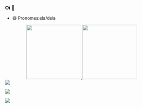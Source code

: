 ### Oi 👋

- 😄 Pronomes:ela/dela
<div align="center">
  <a href="https://github.com/ismeloo">
  <img height="180em" src="https://github-readme-stats.vercel.app/api?username=ismeloo&show_icons=false&theme=dracula&include_all_commits=true&count_private=true"/>
  <img height="180em" src="https://github-readme-stats.vercel.app/api/top-langs/?username=ismeloo&layout=compact&langs_count=7&theme=dracula"/>
</div>
  
<div>
  <a href="https://instagram.com/0_0bla?utm_medium=copy_link" target="_blank"><img src="https://img.shields.io/badge/-Instagram-%23E4405F?style=for-the-badge&logo=instagram&logoColor=white" target="_blank"></a>
  
  <a href = "isabela.melo.alvez@gmail.com"><img src="https://img.shields.io/badge/-Gmail-%23333?style=for-the-badge&logo=gmail&logoColor=white" target="_blank"></a>

<a href="https://www.linkedin.com/in/isabela-maria-770961226"><img src="https://img.shields.io/badge/-LinkedIn-%230077B5?style=for-the-badge&logo=linkedin&logoColor=white" target="_blank"></a> 

 </div>
